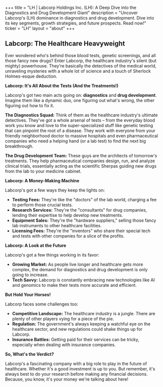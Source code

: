 +++
title = "LH |  Labcorp Holdings Inc. (LH): A Deep Dive into the Diagnostics and Drug Development Giant"
description = "Uncover Labcorp's (LH) dominance in diagnostics and drug development. Dive into its key segments, growth strategies, and future prospects. Read now!"
ticker = "LH"
layout = "about"
+++

        


## Labcorp: The Healthcare Heavyweight 

Ever wondered who's behind those blood tests, genetic screenings, and all those fancy new drugs? Enter Labcorp, the healthcare industry's silent (but mighty) powerhouse. They're basically the detectives of the medical world, unraveling mysteries with a whole lot of science and a touch of Sherlock Holmes-esque deduction.

**Labcorp: It's All About the Tests (And the Treatments!)**

Labcorp's got two main acts going on: **diagnostics** and **drug development**. Imagine them like a dynamic duo, one figuring out what's wrong, the other figuring out how to fix it.

**The Diagnostics Squad:** Think of them as the healthcare industry's ultimate detectives. They've got a whole arsenal of tests – from the everyday blood work you know and love to the super-specialized stuff like genetic testing that can pinpoint the root of a disease. They work with everyone from your friendly neighborhood doctor to massive hospitals and even pharmaceutical companies who need a helping hand (or a lab test) to find the next big breakthrough.

**The Drug Development Team:** These guys are the architects of tomorrow's treatments. They help pharmaceutical companies design, run, and analyze clinical trials, essentially acting as the scientific Sherpas guiding new drugs from the lab to your medicine cabinet. 

**Labcorp: A Money-Making Machine**

Labcorp's got a few ways they keep the lights on: 

* **Testing Fees:** They're like the "doctors" of the lab world, charging a fee to perform those crucial tests. 
* **Research Services:** They're the "consultants" for drug companies, lending their expertise to help develop new treatments.
* **Equipment Sales:** They're the "hardware suppliers," selling those fancy lab instruments to other healthcare facilities.
* **Licensing Fees:** They're the "inventors" who share their special tech and tests with other companies for a slice of the profits.

**Labcorp: A Look at the Future**

Labcorp's got a few things working in its favor:

* **Growing Market:** As people live longer and healthcare gets more complex, the demand for diagnostics and drug development is only going to increase.
* **Tech Savvy:** Labcorp is constantly embracing new technologies like AI and genomics to make their tests more accurate and efficient.

**But Hold Your Horses!**

Labcorp faces some challenges too:

* **Competitive Landscape:** The healthcare industry is a jungle. There are plenty of other players vying for a piece of the pie.
* **Regulation:** The government's always keeping a watchful eye on the healthcare sector, and new regulations could shake things up for Labcorp.
* **Insurance Battles:** Getting paid for their services can be tricky, especially when dealing with insurance companies. 

**So, What's the Verdict?**

Labcorp's a fascinating company with a big role to play in the future of healthcare. Whether it's a good investment is up to you. But remember, it's always best to do your research before making any financial decisions. Because, you know, it's your money we're talking about here! 

        